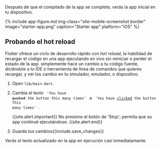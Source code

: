 Después de que el compilado de la app se complete, verás la app inicial en tu dispositivo.

{% include app-figure.md img-class="site-mobile-screenshot border" image="starter-app.png" caption="Starter app" platform="iOS" %}

## Probando el hot reload

Flutter ofrece un ciclo de desarrollo rápido con _hot reload_, la habilidad de recargar 
el código en una app ejecutando en vivo sin reiniciar o perder el estado de la app. simplemente
hace un cambio a tu código fuente, diciéndole a tu IDE o herramienta de línea de comandos que
quieres recargar, y ver los cambio en tu simulador, emulador, o dispositivo.

 1. Open `lib/main.dart`.
 1. Cambia el texto
    <code class="text-nowrap">
    'You have <del>pushed</del> the button this many times'
    </code>
    a
    <code class="text-nowrap">
      'You have <ins>clicked</ins> the button this many times'
    </code>.

    {{site.alert.important}}
      No presione el botón de 'Stop'; permita que su app continué ejecutándose.
    {{site.alert.end}}

  1. Guarda tus cambios{{include.save_changes}}

  Verás el texto actualizado en la app en ejecución casí inmediatamante.
